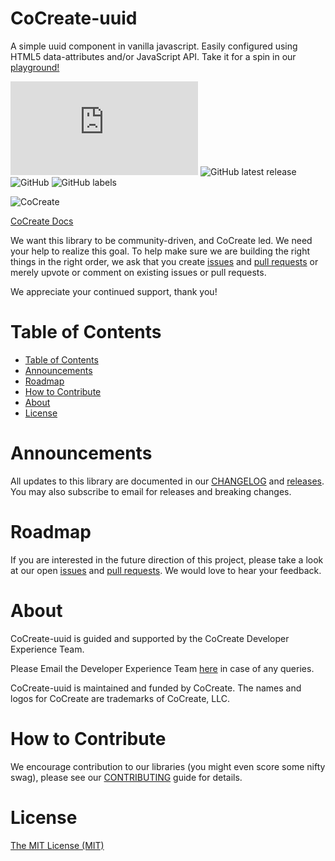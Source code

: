 # CoCreate-uuid
A simple uuid component in vanilla javascript. Easily configured using HTML5 data-attributes and/or JavaScript API. Take it for a spin in our [playground!](https://cocreate.app/docs/uuid)

![GitHub file size in bytes](https://img.shields.io/github/size/CoCreate-app/CoCreate-uuid/dist/CoCreate-uuid.min.js?label=minified%20size&style=for-the-badge) 
![GitHub latest release](https://img.shields.io/github/v/release/CoCreate-app/CoCreate-uuid?style=for-the-badge)
![GitHub](https://img.shields.io/github/license/CoCreate-app/CoCreate-uuid?style=for-the-badge) 
![GitHub labels](https://img.shields.io/github/labels/CoCreate-app/CoCreate-uuid/help%20wanted?style=for-the-badge)

![CoCreate](https://cdn.cocreate.app/logo.png)

[CoCreate Docs](https://cocreate.app/docs/uuid)

We want this library to be community-driven, and CoCreate led. We need your help to realize this goal. To help make sure we are building the right things in the right order, we ask that you create [issues](https://github.com/CoCreate-app/Realtime_Admin_CRM_and_CMS/issues) and [pull requests](https://github.com/CoCreate-app/Realtime_Admin_CRM_and_CMS/pulls) or merely upvote or comment on existing issues or pull requests.

We appreciate your continued support, thank you!

# Table of Contents

- [Table of Contents](#table-of-contents)
- [Announcements](#announcements)
- [Roadmap](#roadmap)
- [How to Contribute](#how-to-contribute)
- [About](#about)
- [License](#license)

<a name="announcements"></a>
# Announcements

All updates to this library are documented in our [CHANGELOG](https://github.com/CoCreate-app/CoCreate-uuid/blob/master/CHANGELOG.md) and [releases](https://github.com/CoCreate-app/CoCreate-uuid/releases). You may also subscribe to email for releases and breaking changes. 

<a name="roadmap"></a>
# Roadmap

If you are interested in the future direction of this project, please take a look at our open [issues](https://github.com/CoCreate-app/CoCreate-uuid/issues) and [pull requests](https://github.com/CoCreate-app/CoCreate-uuid/pulls). We would love to hear your feedback.


<a name="about"></a>
# About

CoCreate-uuid is guided and supported by the CoCreate Developer Experience Team.

Please Email the Developer Experience Team [here](mailto:develop@cocreate.app) in case of any queries.

CoCreate-uuid is maintained and funded by CoCreate. The names and logos for CoCreate are trademarks of CoCreate, LLC.

<a name="contribute"></a>
# How to Contribute

We encourage contribution to our libraries (you might even score some nifty swag), please see our [CONTRIBUTING](https://github.com/CoCreate-app/CoCreate-uuid/blob/master/CONTRIBUTING.md) guide for details.

# License
[The MIT License (MIT)](https://github.com/CoCreate-app/CoCreate-uuid/blob/master/LICENSE)

